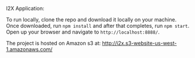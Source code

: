 I2X Application:

To run locally, clone the repo and download it locally on your machine. Once downloaded, run `npm install` and after that completes, run `npm start`. Open up your browser and navigate to `http://localhost:8888/`.

The project is hosted on Amazon s3 at: http://i2x.s3-website-us-west-1.amazonaws.com/

